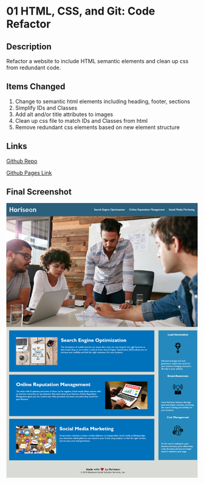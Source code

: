 # 01 HTML, CSS, and Git: Code Refactor

## Description
Refactor a website to include HTML semantic elements and clean up css from redundant code.

## Items Changed
1. Change to semantic html elements including heading, footer, sections
2. Simplify IDs and Classes
3. Add alt and/or title attributes to images
4. Clean up css file to match IDs and Classes from html
5. Remove redundant css elements based on new element structure

## Links
[Github Repo](https://github.com/heintze11/week-1-portfolio "Levi's Week 1 Repo")

[Github Pages Link](https://heintze11.github.io/week-1-portfolio/ "Levi's Week 1 Website")


## Final Screenshot
![week-1-final-screenshot](https://github.com/heintze11/week-1-portfolio/blob/main/images/week-1-final-screenshot.png)



